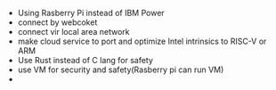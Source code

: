 *  Using Rasberry Pi instead of IBM Power
*  connect by webcoket
*  connect vir local area network
*  make cloud service to port and optimize Intel intrinsics to RISC-V or ARM
*  Use Rust instead of C lang for safety
*  use VM for security and safety(Rasberry pi can run VM)
*  